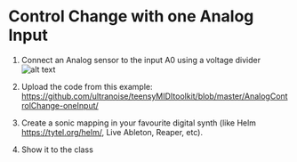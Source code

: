 # Control Change with one Analog Input

1) Connect an Analog sensor to the input A0 using a voltage divider
![alt text](https://electropeak.com/learn/wp-content/uploads/2020/10/LDR-wire.jpg)
2) Upload the code from this example: https://github.com/ultranoise/teensyMIDItoolkit/blob/master/AnalogControlChange-oneInput/

3) Create a sonic mapping in your favourite digital synth (like Helm https://tytel.org/helm/, Live Ableton, Reaper, etc).

4) Show it to the class
